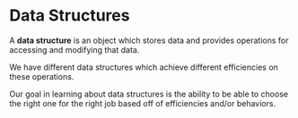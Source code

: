 # Data Structures

A **data structure** is an object which stores data and provides operations for accessing and modifying that data.

We have different data structures which achieve different efficiencies on these operations.

Our goal in learning about data structures is the ability to be able to choose the right one for the right job based off of efficiencies and/or behaviors.

